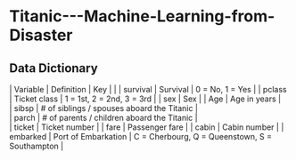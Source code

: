# Titanic---Machine-Learning-from-Disaster

## Data Dictionary

| Variable | Definition | Key |
|
| survival | Survival | 0 = No, 1 = Yes |
| pclass | Ticket class | 1 = 1st, 2 = 2nd, 3 = 3rd |
| sex | Sex |
| Age | Age in years |	
| sibsp | # of siblings / spouses aboard the Titanic |	
| parch | # of parents / children aboard the Titanic |	
| ticket | Ticket number |
| fare | Passenger fare |
| cabin | Cabin number |
| embarked | Port of Embarkation | C = Cherbourg, Q = Queenstown, S = Southampton |
